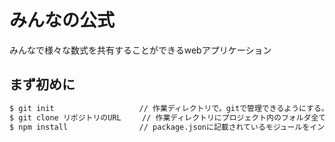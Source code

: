 # みんなの公式
みんなで様々な数式を共有することができるwebアプリケーション

## まず初めに
```bash
$ git init                   // 作業ディレクトリで。gitで管理できるようにする。
$ git clone リポジトリのURL　   // 作業ディレクトリにプロジェクト内のフォルダ全てをダウンロード
$ npm install                // package.jsonに記載されているモジュールをインストール
